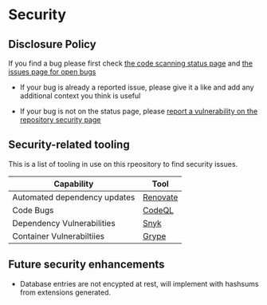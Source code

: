 # Security

## Disclosure Policy

If you find a bug please first check [the code scanning status page](https://github.com/jackseceng/LinkShort/security/code-scanning) and [the issues page for open bugs](https://github.com/jackseceng/LinkShort/issues?q=is%3Aissue%20state%3Aopen%20label%3Abug)

- If your bug is already a reported issue, please give it a like and add any additional context you think is useful

- If your bug is not on the status page, please [report a vulnerability on the repository security page]([https://github.com/jackseceng/LinkShort/issues/new?template=bug_report.md](https://github.com/jackseceng/LinkShort/security/advisories/new))

## Security-related tooling

This is a list of tooling in use on this rpeository to find security issues.

| Capability | Tool    |
| ---------- | ------- |
| Automated dependency updates    | [Renovate](https://www.mend.io/renovate/)                       |
| Code Bugs                       | [CodeQL](https://codeql.github.com/)                            |
| Dependency Vulnerabilities      | [Snyk](https://snyk.io/product/open-source-security-management/)|
| Container Vulnerabiltiies       | [Grype](https://github.com/anchore/grype/)                      |

## Future security enhancements

- Database entries are not encypted at rest, will implement with hashsums from extensions generated.
